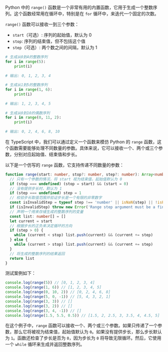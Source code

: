 Python 中的 `range()` 函数是一个非常有用的内置函数，它用于生成一个整数序列。这个函数经常用在循环中，特别是在 `for` 循环中，来迭代一个固定的次数。

`range()` 函数可以接收一到三个参数：

- `start`（可选）: 序列的起始值，默认为 0
- `stop`: 序列的结束值，但不包括这个值
- `step`（可选）: 两个数之间的间隔，默认为 1

```python
# 生成从0到4的整数序列  
for i in range(5):  
    print(i)  
  
# 输出: 0, 1, 2, 3, 4  
  
# 生成从1到5的整数序列  
for i in range(1, 6):  
    print(i)  
  
# 输出: 1, 2, 3, 4, 5  
  
# 生成从0到10的偶数序列  
for i in range(0, 11, 2):  
    print(i)  
  
# 输出: 0, 2, 4, 6, 8, 10
```

在 TypeScript 中，我们可以通过定义一个函数来模仿 Python 的 `range` 函数，这个函数需要能够处理不同数量的参数。具体来说，它可以接收一个、两个或三个参数，分别对应起始值、结束值和步长。

以下是一个仿写的 `range` 函数，它支持传递不同数量的参数：

```typescript
function range(start: number, stop?: number, step?: number): Array<number> {
  // 只有一个参数的情况，将 start 视为结束值，起始值默认为 0
  if (stop === undefined) (stop = start) && (start = 0)
  // 没有提供步长时，默认为 1
  if (step === undefined) step = 1
  // 校验步长取值范围并验证步长是一个有限的非零数字
  const isInvalidStep = typeof step !== 'number' || isNaN(step) || !isFinite(step) || step === 0
  if (isInvalidStep) throw new Error('Range step argument must be a finite non-zero number')
  // 声明一个用来存储生成的整数序列的变量
  const list: number[] = []
  let current = start
  // 根据步长的正负来决定循环的方向
  if (step > 0) {
    while (current < stop) list.push(current) && (current += step)
  } else {
    while (current > stop) list.push(current) && (current += step)
  }
  // 将生成的整数序列的结果返回
  return list
}
```

测试案例如下：

```typescript
console.log(range(5)) // [0, 1, 2, 3, 4]
console.log(range(1, 6)) // [1, 2, 3, 4, 5]
console.log(range(0, 10, 2)) // [0, 2, 4, 6, 8]
console.log(range(5, 0, -1)) // [5, 4, 3, 2, 1]
console.log(range(3, 3)) // []
console.log(range(3, 2)) // []
console.log(range(3, 4, -1)) // []
console.log(range(1.5, 5.5, 0.5)) // [1.5, 2, 2.5, 3, 3.5, 4, 4.5, 5]
```

在这个例子中，`range` 函数可以接收一个、两个或三个参数。如果只传递了一个参数，那么它将被视为结束值，起始值默认为 `0`。如果没有提供步长，那么步长默认为 `1`。函数还检查了步长是否为 `0`，因为步长为 `0` 将导致无限循环。然后，它使用一个 `while` 循环来生成并返回整数序列。